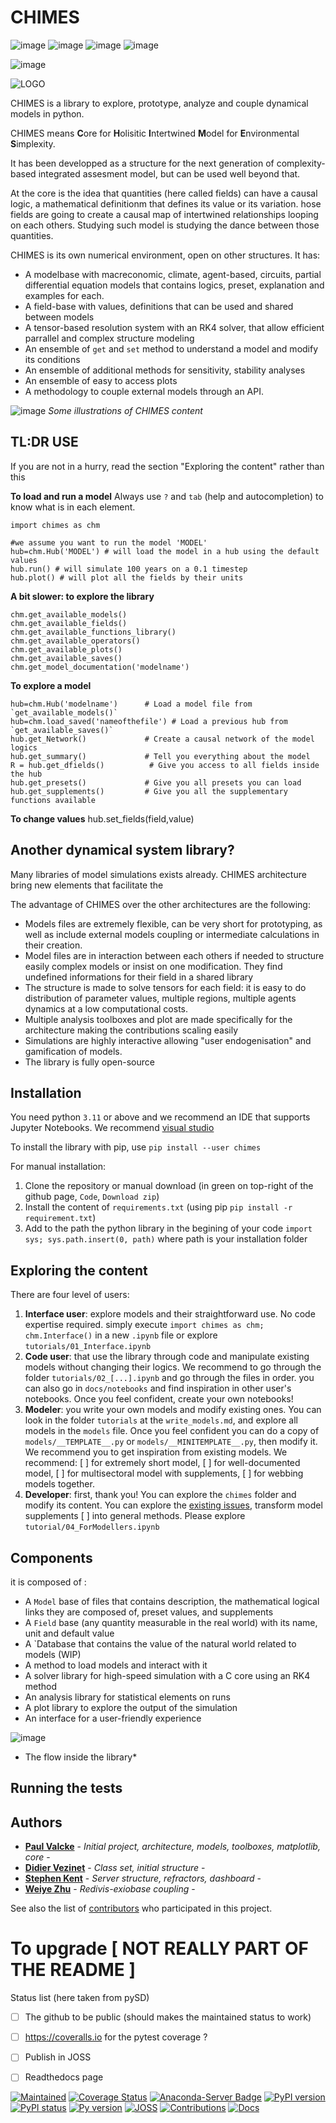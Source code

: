 # CHIMES

![image](https://img.shields.io/badge/Python-FFD43B?style=for-the-badge&logo=python&logoColor=blue)
![image](https://img.shields.io/badge/Numpy-777BB4?style=for-the-badge&logo=numpy&logoColor=white)
![image](https://img.shields.io/badge/Pandas-2C2D72?style=for-the-badge&logo=pandas&logoColor=white)
![image](https://img.shields.io/badge/Plotly-239120?style=for-the-badge&logo=plotly&logoColor=white)

![image](https://img.shields.io/badge/In-Beta)

![LOGO](https://github.com/DaluS/CHIMES/assets/11523050/59cb2a80-107f-401c-95f4-c1e16933c086)


CHIMES is a library to explore, prototype, analyze and couple dynamical models in python.

CHIMES means **C**ore for **H**olisitic **I**ntertwined **M**odel for **E**nvironmental **S**implexity. 

It has been developped as a structure for the next generation of complexity-based integrated assesment model, but can be used well beyond that.

At the core is the idea that quantities (here called fields) can have a causal logic, a mathematical definitionm that defines its value or its variation. 
hose fields are going to create a causal map of intertwined relationships looping on each others. 
Studying such model is studying the dance between those quantities. 


CHIMES is its own numerical environment, open on other structures. It has:
* A modelbase with macreconomic, climate, agent-based, circuits, partial differential equation models that contains logics, preset, explanation and examples for each.  
* A field-base with values, definitions that can be used and shared between models
* A tensor-based resolution system with an RK4 solver, that allow efficient parrallel and complex structure modeling
* An ensemble of `get` and `set` method to understand a model and modify its conditions
* An ensemble of additional methods for sensitivity, stability analyses
* An ensemble of easy to access plots
* A methodology to couple external models through an API. 

![image](https://github.com/georgetown-ejp/CHIMES/assets/11523050/00cd06e1-0a8d-4f38-a74a-f1ee006f83af)
*Some illustrations of CHIMES content*

## TL:DR USE 

If you are not in a hurry, read the section "Exploring the content" rather than this 
 
**To load and run a model**
Always use `?` and `tab` (help and autocompletion) to know what is in each element. 

```
import chimes as chm 

#we assume you want to run the model 'MODEL' 
hub=chm.Hub('MODEL') # will load the model in a hub using the default values
hub.run() # will simulate 100 years on a 0.1 timestep
hub.plot() # will plot all the fields by their units
```

**A bit slower: to explore the library**
```
chm.get_available_models()
chm.get_available_fields()
chm.get_available_functions_library()
chm.get_available_operators()
chm.get_available_plots()
chm.get_available_saves()
chm.get_model_documentation('modelname')
```

**To explore a model**
```
hub=chm.Hub('modelname')      # Load a model file from `get_available_models()`
hub=chm.load_saved('nameofthefile') # Load a previous hub from `get_available_saves()`
hub.get_Network()             # Create a causal network of the model logics
hub.get_summary()             # Tell you everything about the model 
R = hub.get_dfields()          # Give you access to all fields inside the hub
hub.get_presets()             # Give you all presets you can load
hub.get_supplements()         # Give you all the supplementary functions available
```

**To change values**
hub.set_fields(field,value)


## Another dynamical system library? 

Many libraries of model simulations exists already. CHIMES architecture bring new elements that facilitate the 

The advantage of CHIMES over the other architectures are the following: 
* Models files are extremely flexible, can be very short for prototyping, as well as include external models coupling or intermediate calculations in their creation. 
* Model files are in interaction between each others if needed to structure easily complex models or insist on one modification. They find undefined informations for their field in a shared library 
* The structure is made to solve tensors for each field: it is easy to do distribution of parameter values, multiple regions, multiple agents dynamics at a low computational costs. 
* Multiple analysis toolboxes and plot are made specifically for the architecture making the contributions scaling easily
* Simulations are highly interactive allowing "user endogenisation" and gamification of models. 
* The library is fully open-source



## Installation
You need python `3.11` or above and we recommend an IDE that supports Jupyter Notebooks. We recommend [visual studio](https://code.visualstudio.com/docs/python/python-tutorial)

To install the library with pip, use `pip install --user chimes`

For manual installation: 
1. Clone the repository or manual download (in green on top-right of the github page, `Code`, `Download zip`)
2. Install the content of `requirements.txt` (using pip `pip install -r requirement.txt`)
3. Add to the path the python library in the begining of your code `import sys; sys.path.insert(0, path)` where path is your installation folder

## Exploring the content 
There are four level of users: 
1. **Interface user**: explore models and their straightforward use. No code expertise required. simply execute `import chimes as chm; chm.Interface()` in a new `.ipynb` file or explore `tutorials/01_Interface.ipynb`
2. **Code user**: that use the library through code and manipulate existing models without changing their logics. We recommend to go through the folder `tutorials/02_[...].ipynb` and go through the files in order. you can also go in `docs/notebooks` and find inspiration in other user's notebooks. Once you feel confident, create your own notebooks!
3. **Modeler**: you write your own models and modify existing ones. You can look in the folder `tutorials` at the `write_models.md`, and explore all models in the `models` file. Once you feel confident you can do a copy of `models/__TEMPLATE__.py` or `models/__MINITEMPLATE__.py`, then modify it. We recommend you to get inspiration from existing models. We recommend: [ ] for extremely short model, [ ] for well-documented model, [ ] for multisectoral model with supplements, [ ] for webbing models together. 
4. **Developer**: first, thank you! You can explore the `chimes` folder and modify its content. You can explore the [existing issues](https://github.com/georgetown-ejp/CHIMES/issues), transform model supplements [ ] into general methods. Please explore `tutorial/04_ForModellers.ipynb`




## Components 

it is composed of :
* A `Model` base of files that contains  description, the mathematical logical links they are composed of, preset values, and supplements
* A `Field` base (any quantity measurable in the real world) with its name, unit and default value
* A `Database that contains the value of the natural world related to models (WIP)
* A method to load models and interact with it
* A solver library for high-speed simulation with a C core using an RK4 method
* An analysis library for statistical elements on runs
* A plot library to explore the output of the simulation
* An interface for a user-friendly experience

![image](https://github.com/georgetown-ejp/CHIMES/assets/11523050/22286361-1d5e-48c3-9d6c-d3179eb27515)
* The flow inside the library*

## Running the tests


## Authors

* [**Paul Valcke**](https://github.com/DaluS) - *Initial project, architecture, models, toolboxes, matplotlib, core* -
* [**Didier Vezinet**](https://github.com/Didou09) - *Class set, initial structure* -
* [**Stephen Kent**](https://github.com/stephen-kent) - *Server structure, refractors, dashboard* -
* [**Weiye Zhu**](https://github.com/I-dontlikeit) - *Redivis-exiobase coupling* - 

See also the list of [contributors](https://github.com/georgetown-ejp/CHIMES/contributors) who participated in this project.





# To upgrade [ NOT REALLY PART OF THE README ]

Status list (here taken from pySD)
- [ ] The github to be public (should makes the maintained status to work)
- [ ] https://coveralls.io for the pytest coverage ?
- [ ] Publish in JOSS 
- [ ] Readthedocs page


[![Maintained](https://img.shields.io/badge/Maintained-Yes-brightgreen.svg)](https://github.com/georgetown-ejp/CHIMES/pulse)
[![Coverage Status](https://coveralls.io/repos/github/SDXorg/pysd/badge.svg?branch=master)](https://coveralls.io/github/georgetown-ejp/CHIMES?branch=devel)
[![Anaconda-Server Badge](https://anaconda.org/conda-forge/pysd/badges/version.svg)](https://anaconda.org/conda-forge/pysd)
[![PyPI version](https://badge.fury.io/py/pysd.svg)](https://badge.fury.io/py/pysd)
[![PyPI status](https://img.shields.io/pypi/status/pysd.svg)](https://pypi.python.org/pypi/pysd/)
[![Py version](https://img.shields.io/pypi/pyversions/pysd.svg)](https://pypi.python.org/pypi/pysd/)
[![JOSS](https://joss.theoj.org/papers/10.21105/joss.04329/status.svg)](https://doi.org/10.21105/joss.04329)
[![Contributions](https://img.shields.io/badge/contributions-welcome-blue.svg)](https://pysd.readthedocs.io/en/latest/development/development_index.html)
[![Docs](https://readthedocs.org/projects/pysd/badge/?version=latest)](https://pysd.readthedocs.io/en/latest/?badge=latest)
